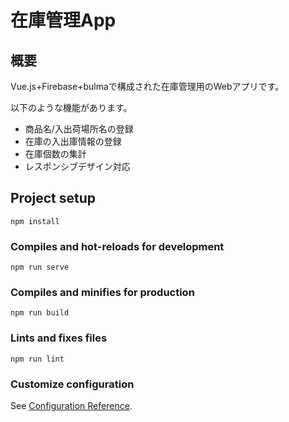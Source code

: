 # 在庫管理App

## 概要
Vue.js+Firebase+bulmaで構成された在庫管理用のWebアプリです。


以下のような機能があります。
- 商品名/入出荷場所名の登録
- 在庫の入出庫情報の登録
- 在庫個数の集計
- レスポンシブデザイン対応



## Project setup
```
npm install
```

### Compiles and hot-reloads for development
```
npm run serve
```

### Compiles and minifies for production
```
npm run build
```

### Lints and fixes files
```
npm run lint
```

### Customize configuration
See [Configuration Reference](https://cli.vuejs.org/config/).
